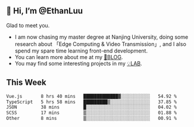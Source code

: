## 👋 Hi, I’m @EthanLuu

Glad to meet you.

- I am now chasing my master degree at Nanjing University, doing some research about 「Edge Computing & Video Transmission」, and I also spend my spare time learning front-end development.
- You can learn more about me at my [📝BLOG](https://blog.ethanloo.cn).
- You may find some interesting projects in my [💡LAB](https://lab.ethanloo.cn).

## This Week
<!--START_SECTION:waka-->

```txt
Vue.js       8 hrs 40 mins   █████████████▓░░░░░░░░░░░   54.92 %
TypeScript   5 hrs 58 mins   █████████▒░░░░░░░░░░░░░░░   37.85 %
JSON         38 mins         █░░░░░░░░░░░░░░░░░░░░░░░░   04.02 %
SCSS         17 mins         ▒░░░░░░░░░░░░░░░░░░░░░░░░   01.88 %
Other        8 mins          ▒░░░░░░░░░░░░░░░░░░░░░░░░   00.91 %
```

<!--END_SECTION:waka-->
